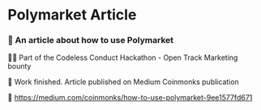 # Polymarket Article
### 📰 An article about how to use Polymarket

👨‍💻 Part of the Codeless Conduct Hackathon - Open Track Marketing bounty

🏁 Work finished. Article published on Medium Coinmonks publication

🔗 https://medium.com/coinmonks/how-to-use-polymarket-9ee1577fd671
